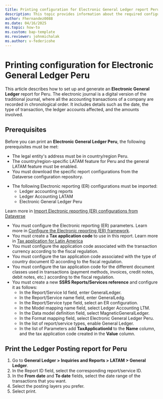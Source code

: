 ```yaml
---
title: Printing configuration for Electronic General Ledger report Peru
description: This topic provides information about the required configuration for printing an Electronic General Ledger for Peru.
author: Fhernandez0088
ms.date: 04/16/2025
ms.topic: how-to
ms.custom: bap-template
ms.reviewer: johnmichalak
ms.author: v-federicohe
---
```


# Printing configuration for Electronic General Ledger Peru
This article describes how to set up and generate an **Electronic General Ledger** report for Peru.
The electronic journal is a digital version of the traditional journal, where all the accounting transactions of a company are recorded in chronological order. It includes details such as the date, the type of transaction, the ledger accounts affected, and the amounts involved.
## Prerequisites
Before you can print an **Electronic General Ledger Peru**, the following prerequisites must be met:  

- The legal entity's address must be in country/region Peru.
- The country/region-specific LATAM feature for Peru and the general LATAM feature must be enabled.
- You must download the specific report configurations from the Dataverse configuration repository. 

* The following Electronic reporting (ER) configurations must be imported:
  * Ledger accounting reports
  * Ledger Accounting LATAM
  * Electronic General Ledger Peru

Learn more in [Import Electronic reporting (ER) configurations from Dataverse](https://learn.microsoft.com/dynamics365/finance/localizations/global/workspace/gsw-import-er-config-dataverse)
* You must configure the Electronic reporting (ER) parameters. Learn more in [Configure the Electronic reporting (ER) framework](../../../fin-ops-core/dev-itpro/analytics/electronic-reporting-er-configure-parameters.md).
* You must create a **Tax application code** to use in this report. Learn more in [Tax application for Latin America]( https://learn.microsoft.com/dynamics365/finance/localizations/iberoamerica/ltm-core-tax-application)
* You must configure the application code associated with the transaction currency according to the fiscal regulation.
* You must configure the tax application code associated with the type of country document ID according to the fiscal regulation.
* You must configure the tax application code for the different document classes used in transactions (payment methods, invoices, credit notes, debit notes, etc.) according to the fiscal regulation. 
* You must create a new **SSRS Reports/Services reference** and configure it as follows:
  * In the Report/Service Id field, enter GeneralLedger.
  * In the Report/Service name field, enter GeneralLedg.
  * In the Report/Service type field, select an ER configuration.
  * In the Model mapping name field, select Ledger Accounting LTM.
  * In the Data model definition field, select MagneticGeneralLedger.
  * In the Format mapping field, select Electronic General Ledger Peru.
  * In the list of report/service types, enable General Ledger.
  * In the list of Parameters add **TaxApplicationId** to the **Name** column, and the tax application code created in the **Value** column.

## Print the Ledger Posting report for Peru

1. Go to **General Ledger > Inquiries and Reports > LATAM > General Ledger**.
2. In the Report ID field, select the corresponding report/service ID.
3. In the **From date** and **To date** fields, select the date range of the transactions that you want.
4. Select the posting layers you prefer.
5. Select print.


